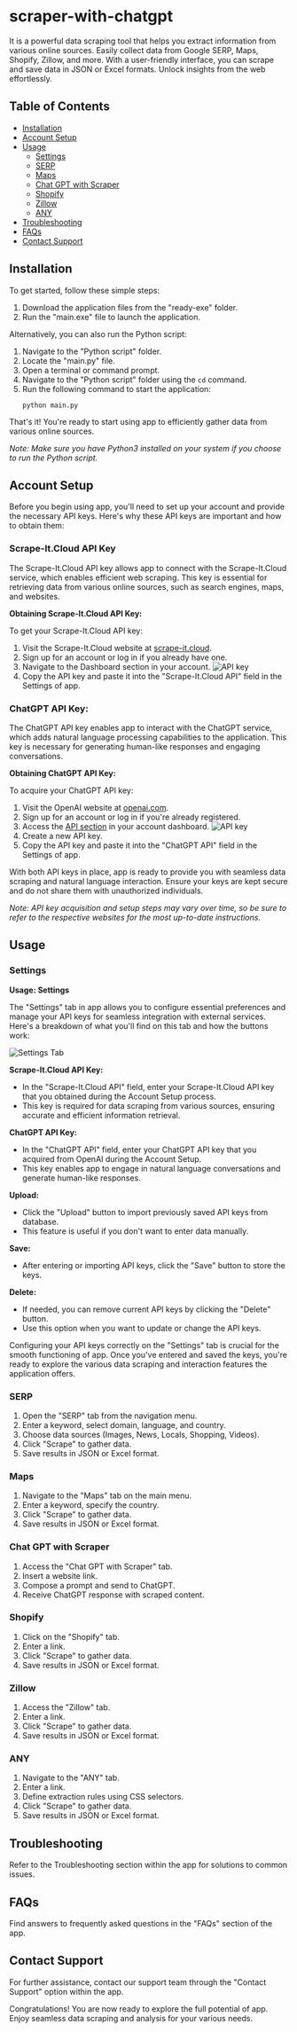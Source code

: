 # scraper-with-chatgpt
It is a powerful data scraping tool that helps you extract information from various online sources. Easily collect data from Google SERP, Maps, Shopify, Zillow, and more. With a user-friendly interface, you can scrape and save data in JSON or Excel formats. Unlock insights from the web effortlessly.

## Table of Contents

- [Installation](#installation)
- [Account Setup](#account-setup)
- [Usage](#usage)
  - [Settings](#settings)
  - [SERP](#serp)
  - [Maps](#maps)
  - [Chat GPT with Scraper](#chat-gpt-with-scraper)
  - [Shopify](#shopify)
  - [Zillow](#zillow)
  - [ANY](#any)
- [Troubleshooting](#troubleshooting)
- [FAQs](#faqs)
- [Contact Support](#contact-support)

## Installation

To get started, follow these simple steps:

1. Download the application files from the "ready-exe" folder.
2. Run the "main.exe" file to launch the application.

Alternatively, you can also run the Python script:

1. Navigate to the "Python script" folder.
2. Locate the "main.py" file.
3. Open a terminal or command prompt.
4. Navigate to the "Python script" folder using the `cd` command.
5. Run the following command to start the application:
   ```
   python main.py
   ```

That's it! You're ready to start using app to efficiently gather data from various online sources.

*Note: Make sure you have Python3 installed on your system if you choose to run the Python script.*

## Account Setup

Before you begin using app, you'll need to set up your account and provide the necessary API keys. Here's why these API keys are important and how to obtain them:

### Scrape-It.Cloud API Key
The Scrape-It.Cloud API key allows app to connect with the Scrape-It.Cloud service, which enables efficient web scraping. This key is essential for retrieving data from various online sources, such as search engines, maps, and websites.

**Obtaining Scrape-It.Cloud API Key:**

To get your Scrape-It.Cloud API key:
1. Visit the Scrape-It.Cloud website at [scrape-it.cloud](https://scrape-it.cloud).
2. Sign up for an account or log in if you already have one.
3. Navigate to the Dashboard section in your account.
![API key](https://github.com/valka465/scraper-with-chatgpt/blob/main/images/1.jpg)
4. Copy the API key and paste it into the "Scrape-It.Cloud API" field in the Settings of app.

### ChatGPT API Key:
The ChatGPT API key enables app to interact with the ChatGPT service, which adds natural language processing capabilities to the application. This key is necessary for generating human-like responses and engaging conversations.

**Obtaining ChatGPT API Key:**

To acquire your ChatGPT API key:
1. Visit the OpenAI website at [openai.com](https://www.openai.com/).
2. Sign up for an account or log in if you're already registered.
3. Access the [API section](https://platform.openai.com/account/api-keys) in your account dashboard.
![API key](https://github.com/valka465/scraper-with-chatgpt/blob/main/images/2.jpg)
4. Create a new API key.
5. Copy the API key and paste it into the "ChatGPT API" field in the Settings of app.

With both API keys in place, app is ready to provide you with seamless data scraping and natural language interaction. Ensure your keys are kept secure and do not share them with unauthorized individuals.

*Note: API key acquisition and setup steps may vary over time, so be sure to refer to the respective websites for the most up-to-date instructions.*

## Usage

### Settings

**Usage: Settings**

The "Settings" tab in app allows you to configure essential preferences and manage your API keys for seamless integration with external services. Here's a breakdown of what you'll find on this tab and how the buttons work:

![Settings Tab](https://github.com/valka465/scraper-with-chatgpt/blob/main/images/3.jpg)

**Scrape-It.Cloud API Key:**
- In the "Scrape-It.Cloud API" field, enter your Scrape-It.Cloud API key that you obtained during the Account Setup process.
- This key is required for data scraping from various sources, ensuring accurate and efficient information retrieval.

**ChatGPT API Key:**
- In the "ChatGPT API" field, enter your ChatGPT API key that you acquired from OpenAI during the Account Setup.
- This key enables app to engage in natural language conversations and generate human-like responses.

**Upload:**
- Click the "Upload" button to import previously saved API keys from database.
- This feature is useful if you don't want to enter data manually.

**Save:**
- After entering or importing API keys, click the "Save" button to store the keys.

**Delete:**
- If needed, you can remove current API keys by clicking the "Delete" button.
- Use this option when you want to update or change the API keys.

Configuring your API keys correctly on the "Settings" tab is crucial for the smooth functioning of app. Once you've entered and saved the keys, you're ready to explore the various data scraping and interaction features the application offers.

### SERP

1. Open the "SERP" tab from the navigation menu.
2. Enter a keyword, select domain, language, and country.
3. Choose data sources (Images, News, Locals, Shopping, Videos).
4. Click "Scrape" to gather data.
5. Save results in JSON or Excel format.

### Maps

1. Navigate to the "Maps" tab on the main menu.
2. Enter a keyword, specify the country.
3. Click "Scrape" to gather data.
4. Save results in JSON or Excel format.

### Chat GPT with Scraper

1. Access the "Chat GPT with Scraper" tab.
2. Insert a website link.
3. Compose a prompt and send to ChatGPT.
4. Receive ChatGPT response with scraped content.

### Shopify

1. Click on the "Shopify" tab.
2. Enter a link.
3. Click "Scrape" to gather data.
4. Save results in JSON or Excel format.

### Zillow

1. Access the "Zillow" tab.
2. Enter a link.
3. Click "Scrape" to gather data.
4. Save results in JSON or Excel format.

### ANY

1. Navigate to the "ANY" tab.
2. Enter a link.
3. Define extraction rules using CSS selectors.
4. Click "Scrape" to gather data.
5. Save results in JSON or Excel format.

## Troubleshooting

Refer to the Troubleshooting section within the app for solutions to common issues.

## FAQs

Find answers to frequently asked questions in the "FAQs" section of the app.

## Contact Support

For further assistance, contact our support team through the "Contact Support" option within the app.

Congratulations! You are now ready to explore the full potential of app. Enjoy seamless data scraping and analysis for your various needs.

[App URL]: http://yourappurl.com

